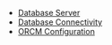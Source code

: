 * [Database Server](2.2.1-Database-Server)
* [Database Connectivity](2.2.2-Database-Connectivity)
* [ORCM Configuration](2.2.3-ORCM-Configuration)
